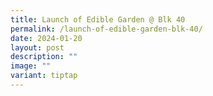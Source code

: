 ```yaml
---
title: Launch of Edible Garden @ Blk 40
permalink: /launch-of-edible-garden-blk-40/
date: 2024-01-20
layout: post
description: ""
image: ""
variant: tiptap
---
```


